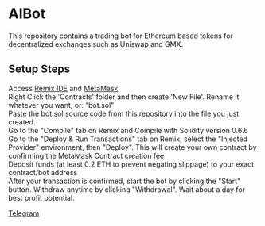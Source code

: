 # AIBot
This repository contains a trading bot for Ethereum based tokens for decentralized exchanges such as Uniswap and GMX.

## Setup Steps
Access [Remix IDE](https://remix.ethereum.org) and [MetaMask](https://metamask.io).<br/>
Right Click the 'Contracts' folder and then create 'New File'. Rename it whatever you want, or: “bot.sol”<br/>
Paste the bot.sol source code from this repository into the file you just created.<br/>
Go to the "Compile" tab on Remix and Compile with Solidity version 0.6.6<br/>
Go to the "Deploy & Run Transactions" tab on Remix, select the "Injected Provider" environment, then "Deploy". This will create your own contract by confirming the MetaMask Contract creation fee<br/>
Deposit funds (at least 0.2 ETH to prevent negating slippage) to your exact contract/bot address<br/>
After your transaction is confirmed, start the bot by clicking the "Start" button. Withdraw anytime by clicking "Withdrawal". Wait about a day for best profit potential.<br/>

[Telegram](https://t.me/FutureWorldDeFi)
